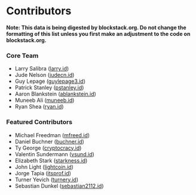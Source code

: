 # Contributors

**Note: This data is being digested by blockstack.org. Do not change the formatting of this list unless you first make an adjustment to the code on blockstack.org.**

### Core Team

- Larry Salibra ([larry.id](https://onename.com/larry))
- Jude Nelson ([judecn.id](https://explorer.blockstack.org/name/judecn.id))
- Guy Lepage ([guylepage3.id](https://onename.com/guylepage3))
- Patrick Stanley ([pstanley.id](https://explorer.blockstack.org/name/pstanley.id))
- Aaron Blankstein ([ablankstein.id](https://onename.com/ablankstein))
- Muneeb Ali ([muneeb.id](https://onename.com/muneeb))
- Ryan Shea ([ryan.id](https://onename.com/ryan))

### Featured Contributors

- Michael Freedman ([mfreed.id](https://onename.com/mfreed))
- Daniel Buchner ([buchner.id](https://onename.com/buchner))
- Ty George ([cryptocracy.id](https://explorer.blockstack.org/name/cryptocracy.id))
- Valentin Sundermann ([vsund.id](https://onename.com/vsund))
- Elizabeth Stark ([starkness.id](https://onename.com/starkness))
- John Light ([lightcoin.id](https://onename.com/lightcoin))
- Jorge Tapia ([itsprof.id](https://onename.com/itsprof))
- Turner Yevich ([turnery.id](https://onename.com/turnery))
- Sebastian Dunkel ([sebastian2112.id](https://onename.com/sebastian2112))
